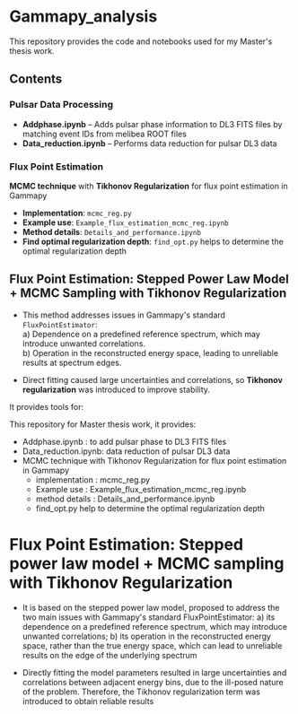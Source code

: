 # Gammapy_analysis

This repository provides the code and notebooks used for my Master's thesis work. 

## Contents

### **Pulsar Data Processing**  
- **Addphase.ipynb** – Adds pulsar phase information to DL3 FITS files by matching event IDs from melibea ROOT files  
- **Data_reduction.ipynb** – Performs data reduction for pulsar DL3 data

### **Flux Point Estimation**  
**MCMC technique** with **Tikhonov Regularization** for flux point estimation in Gammapy  
  - **Implementation**: `mcmc_reg.py`  
  - **Example use**: `Example_flux_estimation_mcmc_reg.ipynb`  
  - **Method details**: `Details_and_performance.ipynb`  
  - **Find optimal regularization depth**: `find_opt.py` helps to determine the optimal regularization depth  

## **Flux Point Estimation: Stepped Power Law Model + MCMC Sampling with Tikhonov Regularization**  

- This method addresses issues in Gammapy's standard `FluxPointEstimator`:  
  a) Dependence on a predefined reference spectrum, which may introduce unwanted correlations.  
  b) Operation in the reconstructed energy space, leading to unreliable results at spectrum edges.  

- Direct fitting caused large uncertainties and correlations, so **Tikhonov regularization** was introduced to improve stability.


It provides tools for:  

This repository for Master thesis work, it provides:
- Addphase.ipynb : to add pulsar phase to DL3 FITS files
- Data_reduction.ipynb: data reduction of pulsar DL3 data
- MCMC technique with Tikhonov Regularization for flux point estimation in Gammapy
  - implementation : mcmc_reg.py
  - Example use : Example_flux_estimation_mcmc_reg.ipynb
  - method details : Details_and_performance.ipynb
  - find_opt.py help to determine the optimal regularization depth

# Flux Point Estimation: Stepped power law model + MCMC sampling with Tikhonov Regularization 

- It is based on the stepped power law model, proposed to address the two main issues with Gammapy's standard FluxPointEstimator:
a) its dependence on a predefined reference spectrum, which may introduce unwanted correlations;
b) its operation in the reconstructed energy space, rather than the true energy space, which can lead to
unreliable results on the edge of the underlying spectrum

- Directly fitting the model parameters resulted in large uncertainties and correlations between adjacent energy bins, due to the ill-posed nature of the problem. Therefore, the Tikhonov regularization term was introduced to obtain reliable results



